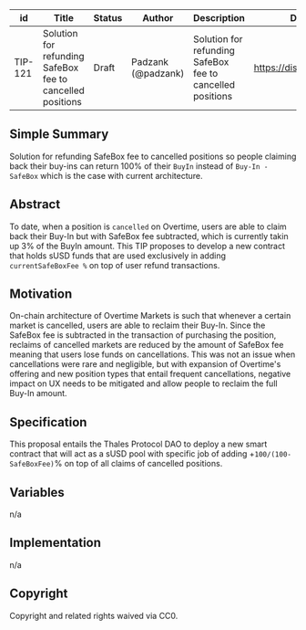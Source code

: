 | id | Title | Status | Author | Description | Discussions to | Created |
| ----------- | ----------- | ----------- | ----------- | ----------- | ----------- | ----------- |
| TIP-121 | Solution for refunding SafeBox fee to cancelled positions | Draft | Padzank (@padzank) | Solution for refunding SafeBox fee to cancelled positions | https://discord.gg/rPpPcMXSeU | 2023-01-26

## Simple Summary
 
Solution for refunding SafeBox fee to cancelled positions so people claiming back their buy-ins can return 100% of their `BuyIn` instead of `Buy-In - SafeBox` which is the case with current architecture.

## Abstract

To date, when a position is `cancelled` on Overtime, users are able to claim back their Buy-In but with SafeBox fee subtracted, which is currently takin up 3% of the BuyIn amount. This TIP proposes to develop a new contract that holds sUSD funds that are used exclusively in adding `currentSafeBoxFee %` on top of user refund transactions.
 
## Motivation
 
On-chain architecture of Overtime Markets is such that whenever a certain market is cancelled, users are able to reclaim their Buy-In. Since the SafeBox fee is subtracted in the transaction of purchasing the position, reclaims of cancelled markets are reduced by the amount of SafeBox fee meaning that users lose funds on cancellations. This was not an issue when cancellations were rare and negligible, but with expansion of Overtime's offering and new position types that entail frequent cancellations, negative impact on UX needs to be mitigated and allow people to reclaim the full Buy-In amount.

## Specification 

This proposal entails the Thales Protocol DAO to deploy a new smart contract that will act as a sUSD pool with specific job of adding +`100/(100-SafeBoxFee)`% on top of all claims of cancelled positions.

## Variables

n/a
 
## Implementation

n/a

## Copyright
 
Copyright and related rights waived via CC0.
